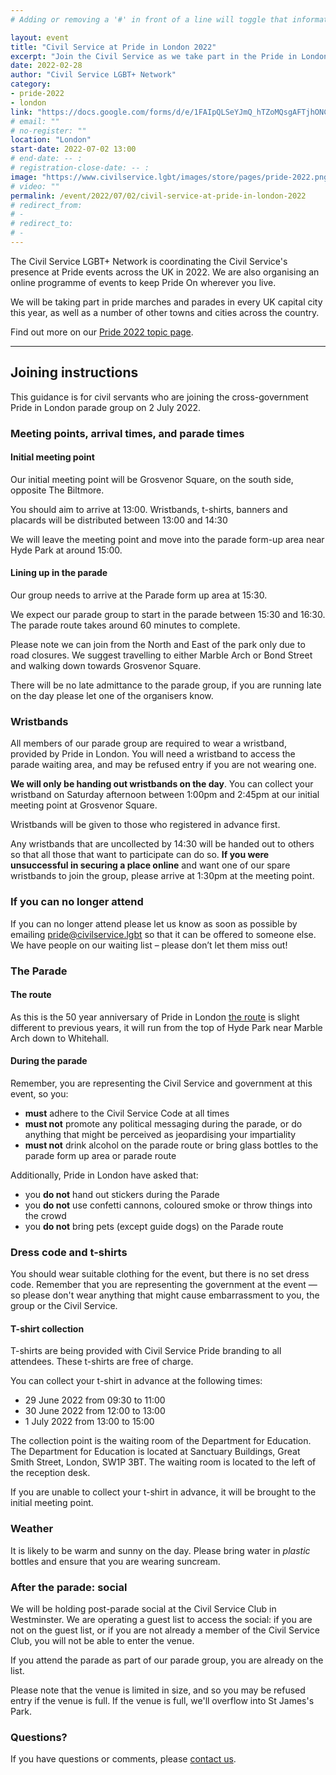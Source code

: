 ```yaml
---
# Adding or removing a '#' in front of a line will toggle that information off and on from being processed. 

layout: event
title: "Civil Service at Pride in London 2022"
excerpt: "Join the Civil Service as we take part in the Pride in London parade."
date: 2022-02-28
author: "Civil Service LGBT+ Network"
category: 
- pride-2022
- london
link: "https://docs.google.com/forms/d/e/1FAIpQLSeYJmQ_hTZoMQsgAFTjhONCPNBYGJi0VUNCJYVt1r-NbWpw8Q/viewform?usp=sf_link"
# email: ""
# no-register: ""
location: "London"
start-date: 2022-07-02 13:00
# end-date: -- :
# registration-close-date: -- :
image: "https://www.civilservice.lgbt/images/store/pages/pride-2022.png"
# video: ""
permalink: /event/2022/07/02/civil-service-at-pride-in-london-2022
# redirect_from: 
# - 
# redirect_to: 
# - 
---
```


The Civil Service LGBT+ Network is coordinating the Civil Service's presence at Pride events across the UK in 2022. We are also organising an online programme of events to keep Pride On wherever you live.

We will be taking part in pride marches and parades in every UK capital city this year, as well as a number of other towns and cities across the country.

Find out more on our [Pride 2022 topic page](/pride-2022).

---

## Joining instructions 

This guidance is for civil servants who are joining the cross-government Pride in London parade group on 2 July 2022.

### Meeting points, arrival times, and parade times

#### Initial meeting point

Our initial meeting point will be Grosvenor Square, on the south side, opposite The Biltmore.

You should aim to arrive at 13:00. Wristbands, t-shirts, banners and placards will be distributed between 13:00 and 14:30

We will leave the meeting point and move into the parade form-up area near Hyde Park at around 15:00.

#### Lining up in the parade

Our group needs to arrive at the Parade form up area at 15:30.

We expect our parade group to start in the parade between 15:30 and 16:30. The parade route takes around 60 minutes to complete.

Please note we can join from the North and East of the park only due to road closures. We suggest travelling to either Marble Arch or Bond Street and walking down towards Grosvenor Square. 

There will be no late admittance to the parade group, if you are running late on the day please let one of the organisers know.

### Wristbands

All members of our parade group are required to wear a wristband, provided by Pride in London. You will need a wristband to access the parade waiting area, and may be refused entry if you are not wearing one.

**We will only be handing out wristbands on the day**. You can collect your wristband on Saturday afternoon between 1:00pm and 2:45pm at our initial meeting point at Grosvenor Square.

Wristbands will be given to those who registered in advance first.

Any wristbands that are uncollected by 14:30 will be handed out to others so that all those that want to participate can do so. **If you were unsuccessful in securing a place online** and want one of our spare wristbands to join the group, please arrive at 1:30pm at the meeting point.

### If you can no longer attend

If you can no longer attend please let us know as soon as possible by emailing [pride@civilservice.lgbt](mailto:pride@civilservice.lgbt) so that it can be offered to someone else. We have people on our waiting list – please don’t let them miss out!

### The Parade

#### The route

As this is the 50 year anniversary of Pride in London [the route](https://prideinlondon.org/parade/map) is slight different to previous years, it will run from the top of Hyde Park near Marble Arch down to Whitehall. 

#### During the parade

Remember, you are representing the Civil Service and government at this event, so you:

- **must** adhere to the Civil Service Code at all times
- **must not** promote any political messaging during the parade, or do anything that might be perceived as jeopardising your impartiality
- **must not** drink alcohol on the parade route or bring glass bottles to the parade form up area or parade route

Additionally, Pride in London have asked that:

- you **do not** hand out stickers during the Parade
- you **do not** use confetti cannons, coloured smoke or throw things into the crowd
- you **do not** bring pets (except guide dogs) on the Parade route

### Dress code and t-shirts

You should wear suitable clothing for the event, but there is no set dress code. Remember that you are representing the government at the event — so please don't wear anything that might cause embarrassment to you, the group or the Civil Service. 

#### T-shirt collection

T-shirts are being provided with Civil Service Pride branding to all attendees. These t-shirts are free of charge. 

You can collect your t-shirt in advance at the following times:

- 29 June 2022 from 09:30 to 11:00
- 30 June 2022 from 12:00 to 13:00
- 1 July 2022 from 13:00 to 15:00

The collection point is the waiting room of the Department for Education. The Department for Education is located at Sanctuary Buildings, Great Smith Street, London, SW1P 3BT. The waiting room is located to the left of the reception desk. 

If you are unable to collect your t-shirt in advance, it will be brought to the initial meeting point.

### Weather

It is likely to be warm and sunny on the day. Please bring water in *plastic* bottles and ensure that you are wearing suncream.  

### After the parade: social

We will be holding post-parade social at the Civil Service Club in Westminster. We are operating a guest list to access the social: if you are not on the guest list, or if you are not already a member of the Civil Service Club, you will not be able to enter the venue.

If you attend the parade as part of our parade group, you are already on the list.

Please note that the venue is limited in size, and so you may be refused entry if the venue is full. If the venue is full, we'll overflow into St James's Park.

### Questions?

If you have questions or comments, please [contact us](/about/contact-us).


